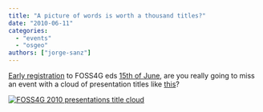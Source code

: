 ```yaml
---
title: "A picture of words is worth a thousand titles?"
date: "2010-06-11"
categories: 
  - "events"
  - "osgeo"
authors: ["jorge-sanz"]
---
```


[Early registration](http://2010.foss4g.org/registration.php) to FOSS4G eds [15th of June](http://wiki.osgeo.org/wiki/FOSS4G_2010_Press_Release_9), are you really going to miss an event with a cloud of presentation titles like [this](http://www.wordle.net/show/wrdl/2150492/FOSS4G_2010_presentations "This cloud  was made with the nice wordle.net service")?

[![FOSS4G 2010 presentations title cloud](/imgs/2010/06/foss4g-wordle.png?w=1024 "FOSS4G-wordle")](/imgs/2010/06/foss4g-wordle.png)
